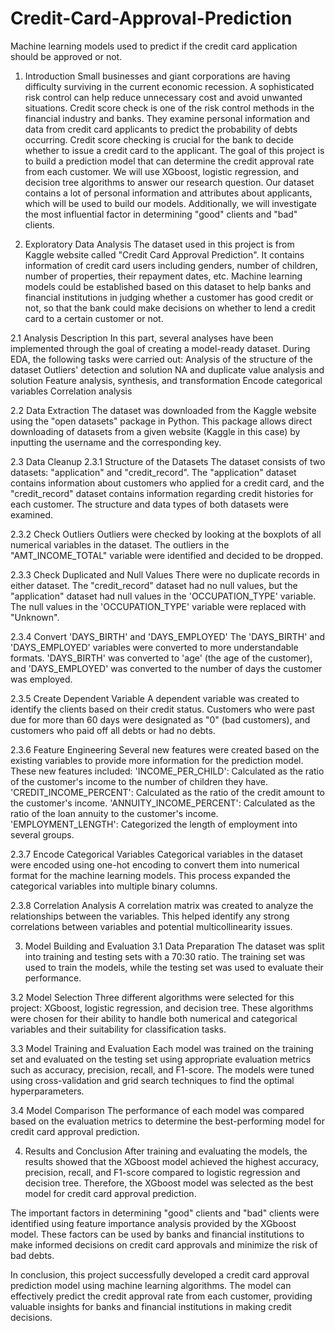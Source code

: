 # Credit-Card-Approval-Prediction
Machine learning models used to predict if the credit card application should be approved or not.
1. Introduction
Small businesses and giant corporations are having difficulty surviving in the current economic recession. A sophisticated risk control can help reduce unnecessary cost and avoid unwanted situations. Credit score check is one of the risk control methods in the financial industry and banks. They examine personal information and data from credit card applicants to predict the probability of debts occurring. Credit score checking is crucial for the bank to decide whether to issue a credit card to the applicant.
The goal of this project is to build a prediction model that can determine the credit approval rate from each customer. We will use XGboost, logistic regression, and decision tree algorithms to answer our research question. Our dataset contains a lot of personal information and attributes about applicants, which will be used to build our models. Additionally, we will investigate the most influential factor in determining "good" clients and "bad" clients.

2. Exploratory Data Analysis
The dataset used in this project is from Kaggle website called "Credit Card Approval Prediction". It contains information of credit card users including genders, number of children, number of properties, their repayment dates, etc. Machine learning models could be established based on this dataset to help banks and financial institutions in judging whether a customer has good credit or not, so that the bank could make decisions on whether to lend a credit card to a certain customer or not.

2.1 Analysis Description
In this part, several analyses have been implemented through the goal of creating a model-ready dataset. During EDA, the following tasks were carried out:
Analysis of the structure of the dataset
Outliers' detection and solution
NA and duplicate value analysis and solution
Feature analysis, synthesis, and transformation
Encode categorical variables
Correlation analysis

2.2 Data Extraction
The dataset was downloaded from the Kaggle website using the "open datasets" package in Python. This package allows direct downloading of datasets from a given website (Kaggle in this case) by inputting the username and the corresponding key.

2.3 Data Cleanup
2.3.1 Structure of the Datasets
The dataset consists of two datasets: "application" and "credit_record". The "application" dataset contains information about customers who applied for a credit card, and the "credit_record" dataset contains information regarding credit histories for each customer. The structure and data types of both datasets were examined.

2.3.2 Check Outliers
Outliers were checked by looking at the boxplots of all numerical variables in the dataset. The outliers in the "AMT_INCOME_TOTAL" variable were identified and decided to be dropped.

2.3.3 Check Duplicated and Null Values
There were no duplicate records in either dataset. The "credit_record" dataset had no null values, but the "application" dataset had null values in the 'OCCUPATION_TYPE' variable. The null values in the 'OCCUPATION_TYPE' variable were replaced with "Unknown".

2.3.4 Convert 'DAYS_BIRTH' and 'DAYS_EMPLOYED'
The 'DAYS_BIRTH' and 'DAYS_EMPLOYED' variables were converted to more understandable formats. 'DAYS_BIRTH' was converted to 'age' (the age of the customer), and 'DAYS_EMPLOYED' was converted to the number of days the customer was employed.

2.3.5 Create Dependent Variable
A dependent variable was created to identify the clients based on their credit status. Customers who were past due for more than 60 days were designated as "0" (bad customers), and customers who paid off all debts or had no debts.

2.3.6 Feature Engineering
Several new features were created based on the existing variables to provide more information for the prediction model. These new features included:
'INCOME_PER_CHILD': Calculated as the ratio of the customer's income to the number of children they have.
'CREDIT_INCOME_PERCENT': Calculated as the ratio of the credit amount to the customer's income.
'ANNUITY_INCOME_PERCENT': Calculated as the ratio of the loan annuity to the customer's income.
'EMPLOYMENT_LENGTH': Categorized the length of employment into several groups.

2.3.7 Encode Categorical Variables
Categorical variables in the dataset were encoded using one-hot encoding to convert them into numerical format for the machine learning models. This process expanded the categorical variables into multiple binary columns.

2.3.8 Correlation Analysis
A correlation matrix was created to analyze the relationships between the variables. This helped identify any strong correlations between variables and potential multicollinearity issues.

3. Model Building and Evaluation
3.1 Data Preparation
The dataset was split into training and testing sets with a 70:30 ratio. The training set was used to train the models, while the testing set was used to evaluate their performance.

3.2 Model Selection
Three different algorithms were selected for this project: XGboost, logistic regression, and decision tree. These algorithms were chosen for their ability to handle both numerical and categorical variables and their suitability for classification tasks.

3.3 Model Training and Evaluation
Each model was trained on the training set and evaluated on the testing set using appropriate evaluation metrics such as accuracy, precision, recall, and F1-score. The models were tuned using cross-validation and grid search techniques to find the optimal hyperparameters.

3.4 Model Comparison
The performance of each model was compared based on the evaluation metrics to determine the best-performing model for credit card approval prediction.

4. Results and Conclusion
After training and evaluating the models, the results showed that the XGboost model achieved the highest accuracy, precision, recall, and F1-score compared to logistic regression and decision tree. Therefore, the XGboost model was selected as the best model for credit card approval prediction.

The important factors in determining "good" clients and "bad" clients were identified using feature importance analysis provided by the XGboost model. These factors can be used by banks and financial institutions to make informed decisions on credit card approvals and minimize the risk of bad debts.

In conclusion, this project successfully developed a credit card approval prediction model using machine learning algorithms. The model can effectively predict the credit approval rate from each customer, providing valuable insights for banks and financial institutions in making credit decisions.
